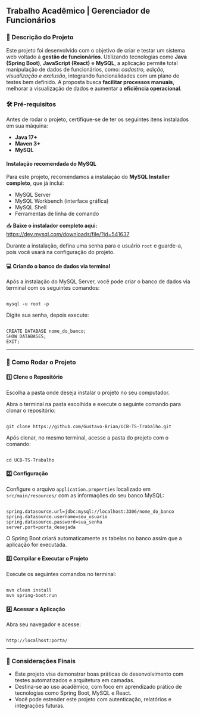 <h2>Trabalho Acadêmico | Gerenciador de Funcionários</h2>

<h3>📝 Descrição do Projeto</h3> 

<p>Este projeto foi desenvolvido com o objetivo de criar e testar um sistema web voltado à <strong>gestão de funcionários</strong>. Utilizando tecnologias como <strong>Java (Spring Boot)</strong>, <strong>JavaScript (React)</strong> e <strong>MySQL</strong>, a aplicação permite total manipulação de dados de funcionários, como: <em>cadastro, edição, visualização e exclusão</em>, integrando funcionalidades com um plano de testes bem definido. A proposta busca <strong>facilitar processos manuais</strong>, melhorar a visualização de dados e aumentar a <strong>eficiência operacional</strong>.</p>

<h3>🛠 Pré-requisitos</h3>

<p>Antes de rodar o projeto, certifique-se de ter os seguintes itens instalados em sua máquina:</p>

<ul>
  <li><strong>Java 17+</strong></li>
  <li><strong>Maven 3+</strong></li>
  <li><strong>MySQL</strong></li>
</ul>

<h4>Instalação recomendada do MySQL</h4>
<p>
Para este projeto, recomendamos a instalação do <strong>MySQL Installer completo</strong>, que já inclui:
</p>
<ul>
  <li>MySQL Server</li>
  <li>MySQL Workbench (interface gráfica)</li>
  <li>MySQL Shell</li>
  <li>Ferramentas de linha de comando</li>
</ul>

<p>
📥 <strong>Baixe o instalador completo aqui:</strong><br>
<a href="https://dev.mysql.com/downloads/file/?id=541637" target="_blank">
https://dev.mysql.com/downloads/file/?id=541637
</a>
</p>

<p>Durante a instalação, defina uma senha para o usuário <code>root</code> e guarde-a, pois você usará na configuração do projeto.</p>

<h4>💻 Criando o banco de dados via terminal</h4>
<p>Após a instalação do MySQL Server, você pode criar o banco de dados via terminal com os seguintes comandos:</p>

<pre><code>
mysql -u root -p
</code></pre>

<p>Digite sua senha, depois execute:</p>

<pre><code>
CREATE DATABASE nome_do_banco;
SHOW DATABASES;
EXIT;
</code></pre>

<hr>

<h3>🚀 Como Rodar o Projeto</h3>

<h4>1️⃣ Clone o Repositório</h4>

<p>Escolha a pasta onde deseja instalar o projeto no seu computador.</p>

<p>Abra o terminal na pasta escolhida e execute o seguinte comando para clonar o repositório:</p>

<pre><code>
git clone https://github.com/Gustavo-Brian/UCB-TS-Trabalho.git
</code></pre>

<p>Após clonar, no mesmo terminal, acesse a pasta do projeto com o comando:</p>

<pre><code>
cd UCB-TS-Trabalho
</code></pre>

<h4>2️⃣ Configuração</h4>

<p>Configure o arquivo <code>application.properties</code> localizado em <code>src/main/resources/</code> com as informações do seu banco MySQL:</p>

<pre><code>
spring.datasource.url=jdbc:mysql://localhost:3306/nome_do_banco
spring.datasource.username=seu_usuario
spring.datasource.password=sua_senha
server.port=porta_desejada
</code></pre>

<p>O Spring Boot criará automaticamente as tabelas no banco assim que a aplicação for executada.</p>

<h4>3️⃣ Compilar e Executar o Projeto</h4>

<p>Execute os seguintes comandos no terminal:</p>

<pre><code>
mvn clean install
mvn spring-boot:run
</code></pre>

<h4>4️⃣ Acessar a Aplicação</h4>

<p>Abra seu navegador e acesse:</p>

<pre><code>
http://localhost:porta/
</code></pre>

<hr>

<h3>📌 Considerações Finais</h3>

<ul>
  <li>Este projeto visa demonstrar boas práticas de desenvolvimento com testes automatizados e arquitetura em camadas.</li>
  <li>Destina-se ao uso acadêmico, com foco em aprendizado prático de tecnologias como Spring Boot, MySQL e React.</li>
  <li>Você pode estender este projeto com autenticação, relatórios e integrações futuras.</li>
</ul>
